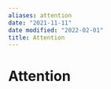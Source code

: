```yaml
---
aliases: attention
date: "2021-11-11"
date modified: "2022-02-01"
title: Attention
---
```


# Attention
